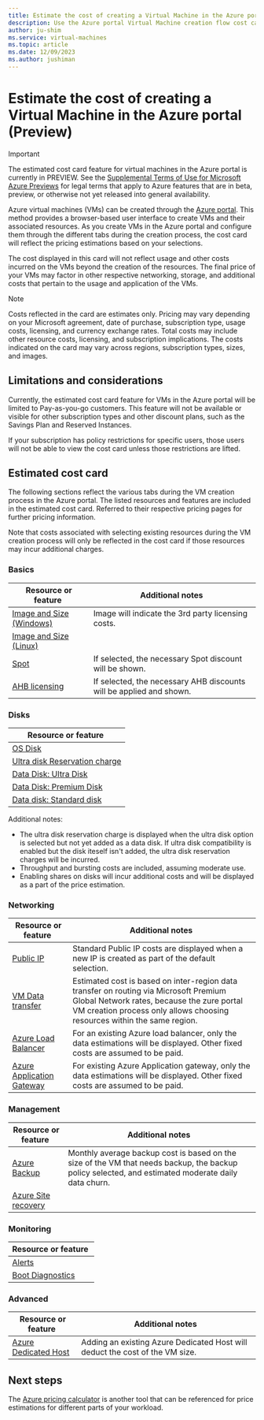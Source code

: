 ```yaml
---
title: Estimate the cost of creating a Virtual Machine in the Azure portal (Preview)
description: Use the Azure portal Virtual Machine creation flow cost card to estimate the final cost of your Virtual Machine.
author: ju-shim
ms.service: virtual-machines
ms.topic: article
ms.date: 12/09/2023
ms.author: jushiman
---
```


# Estimate the cost of creating a Virtual Machine in the Azure portal (Preview)

> [!IMPORTANT]
> The estimated cost card feature for virtual machines in the Azure portal is currently in PREVIEW. See the [Supplemental Terms of Use for Microsoft Azure Previews](https://azure.microsoft.com/support/legal/preview-supplemental-terms/) for legal terms that apply to Azure features that are in beta, preview, or otherwise not yet released into general availability.


Azure virtual machines (VMs) can be created through the [Azure portal](https://portal.azure.com/). This method provides a browser-based user interface to create VMs and their associated resources. As you create VMs in the Azure portal and configure them through the different tabs during the creation process, the cost card will reflect the pricing estimations based on your selections. 

The cost displayed in this card will not reflect usage and other costs incurred on the VMs beyond the creation of the resources. The final price of your VMs may factor in other respective networking, storage, and additional costs that pertain to the usage and application of the VMs. 

> [!NOTE]
> Costs reflected in the card are estimates only. Pricing may vary depending on your Microsoft agreement, date of purchase, subscription type, usage costs, licensing, and currency exchange rates. Total costs may include other resource costs, licensing, and subscription implications. The costs indicated on the card may vary across regions, subscription types, sizes, and images.

## Limitations and considerations

Currently, the estimated cost card feature for VMs in the Azure portal will be limited to Pay-as-you-go customers. This feature will not be available or visible for other subscription types and other discount plans, such as the Savings Plan and Reserved Instances.

If your subscription has policy restrictions for specific users, those users will not be able to view the cost card unless those restrictions are lifted.

## Estimated cost card

The following sections reflect the various tabs during the VM creation process in the Azure portal. The listed resources and features are included in the estimated cost card. Referred to their respective pricing pages for further pricing information. 

Note that costs associated with selecting existing resources during the VM creation process will only be reflected in the cost card if those resources may incur additional charges.

### Basics

| Resource or feature                      | Additional notes                                          |
|------------------------------------------|-----------------------------------------------------------|
| [Image and Size (Windows)](https://azure.microsoft.com/pricing/details/virtual-machines/windows/) | Image will indicate the 3rd party licensing costs. |
| [Image and Size (Linux)](https://azure.microsoft.com/pricing/details/virtual-machines/linux/) | |
| [Spot](https://azure.microsoft.com/pricing/spot-advisor/) | If selected, the necessary Spot discount will be shown. |
| [AHB licensing](https://azure.microsoft.com/en-us/pricing/hybrid-benefit/) | If selected, the necessary AHB discounts will be applied and shown. |

### Disks

| Resource or feature                      |
|------------------------------------------|
| [OS Disk](https://azure.microsoft.com/pricing/details/managed-disks/) |
| [Ultra disk Reservation charge](https://azure.microsoft.com/pricing/details/managed-disks/) |
| [Data Disk: Ultra Disk](https://azure.microsoft.com/pricing/details/managed-disks/) |
| [Data Disk: Premium Disk](https://azure.microsoft.com/pricing/details/managed-disks/) |
| [Data disk: Standard disk](https://azure.microsoft.com/pricing/details/managed-disks/) |

Additional notes:
- The ultra disk reservation charge is displayed when the ultra disk option is selected but not yet added as a data disk. If ultra disk compatibility is enabled but the disk iteself isn't added, the ultra disk reservation charges will be incurred. 
- Throughput and bursting costs are included, assuming moderate use. 
- Enabling shares on disks will incur additional costs and will be displayed as a part of the price estimation. 

### Networking

| Resource or feature                      | Additional notes                                          |
|------------------------------------------|-----------------------------------------------------------|
| [Public IP](https://azure.microsoft.com/pricing/details/ip-addresses/) | Standard Public IP costs are displayed when a new IP is created as part of the default selection. |
| [VM Data transfer](https://azure.microsoft.com/pricing/details/bandwidth/) | Estimated cost is based on inter-region data transfer on routing via Microsoft Premium Global Network rates, because the zure portal VM creation process only allows choosing resources within the same region. |
| [Azure Load Balancer](https://azure.microsoft.com/pricing/details/load-balancer/) | For an existing Azure load balancer, only the data estimations will be displayed. Other fixed costs are assumed to be paid. |
| [Azure Application Gateway](https://azure.microsoft.com/pricing/details/application-gateway/) | For existing Azure Application gateway, only the data estimations will be displayed. Other fixed costs are assumed to be paid. |

### Management 

| Resource or feature                      | Additional notes                                          |
|------------------------------------------|-----------------------------------------------------------|
| [Azure Backup](https://azure.microsoft.com/pricing/details/backup/) | Monthly average backup cost is based on the size of the VM that needs backup, the backup policy selected, and estimated moderate daily data churn. |
| [Azure Site recovery](https://azure.microsoft.com/pricing/details/site-recovery/) | |

### Monitoring 

| Resource or feature                      |
|------------------------------------------|
| [Alerts](https://azure.microsoft.com/pricing/details/monitor/) |
| [Boot Diagnostics](https://azure.microsoft.com/pricing/details/storage/blobs/) |

### Advanced 

| Resource or feature                      | Additional notes                                          |
|------------------------------------------|-----------------------------------------------------------|
| [Azure Dedicated Host](https://azure.microsoft.com/en-us/pricing/details/virtual-machines/dedicated-host/) | Adding an existing Azure Dedicated Host will deduct the cost of the VM size. |

## Next steps

The [Azure pricing calculator](https://azure.microsoft.com/pricing/calculator/) is another tool that can be referenced for price estimations for different parts of your workload.
